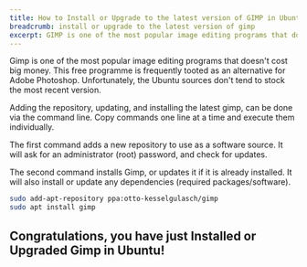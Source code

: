 ```yaml
---
title: How to Install or Upgrade to the latest version of GIMP in Ubuntu
breadcrumb: install or upgrade to the latest version of gimp
excerpt: GIMP is one of the most popular image editing programs that doesn't cost big money. This free programme is frequently tooted as an alternative for Adobe Photoshop. Unfortunately, the Ubuntu sources don't tend to stock the most recent version.
---
```


Gimp is one of the most popular image editing programs that doesn't cost big money. This free programme is frequently tooted as an alternative for Adobe Photoshop. Unfortunately, the Ubuntu sources don't tend to stock the most recent version.

Adding the repository, updating, and installing the latest gimp, can be done via the command line. Copy commands one line at a time and execute them individually.

The first command adds a new repository to use as a software source. It will ask for an administrator (root) password, and check for updates.

The second command installs Gimp, or updates it if it is already installed. It will also install or update any dependencies (required packages/software).

```bash
sudo add-apt-repository ppa:otto-kesselgulasch/gimp
sudo apt install gimp
```

## Congratulations, you have just Installed or Upgraded Gimp in Ubuntu!
